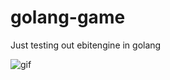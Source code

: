 # golang-game
Just testing out ebitengine in golang

![gif](https://github.com/user-attachments/assets/b1e253b3-ecf6-4bee-8c5e-2496488ab95a)
